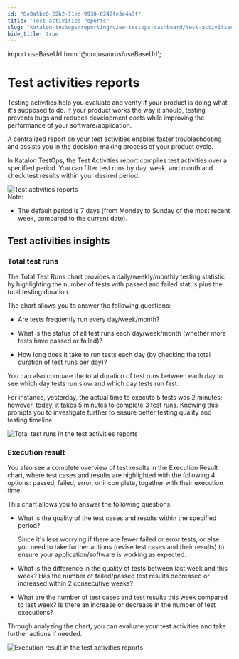 ```yaml
---
id: "8e0a5bc0-22b2-11ed-9930-0242fe3e4a3f"
title: "Test activities reports"
slug: "katalon-testops/reporting/view-testops-dashboard/test-activities-reports"
hide_title: true
---
```

import useBaseUrl from '@docusaurus/useBaseUrl';


# <a id="id_dashboard-test-activities" class="anchor_top_offset"/><a id="ariaid-title1" class="anchor_top_offset"/>Test activities reports

<p xmlns="http://www.w3.org/1999/xhtml" className="p">Testing activities help you evaluate and verify if your product is doing what it's supposed to do. If your product works the way it should, testing prevents bugs and reduces development costs while improving the performance of your software/application.</p> 
<p xmlns="http://www.w3.org/1999/xhtml" className="p">A centralized report on your test activities enables faster troubleshooting and assists you in the decision-making process of your product cycle.</p> 
<p xmlns="http://www.w3.org/1999/xhtml" className="p">In Katalon TestOps, the <span className="ph uicontrol">Test Activities</span> report compiles test activities over a specified period. You can filter test runs by day, week, and month and check test results within your desired period.</p> 
<div xmlns="http://www.w3.org/1999/xhtml" className="p"><img className="image" src={useBaseUrl("/8e09e690-22b2-11ed-9930-0242fe3e4a3f.png")} alt="Test activities reports" />
  <div className="note note note_note"><span className="note__title">Note:</span> 
    <ul className="ul"><li className="li">
        <p className="p">The default period is 7 days (from Monday to Sunday of the most recent week, compared to the current date).</p>
      </li></ul>
  </div>
</div>

## <a id="concept-9366" class="anchor_top_offset"/>Test activities insights


### Total test runs

<p xmlns="http://www.w3.org/1999/xhtml" className="p">The <span className="ph uicontrol">Total Test Runs</span> chart provides a daily/weekly/monthly testing statistic by highlighting the number of tests with passed and failed status plus the total testing duration.</p> 
<p xmlns="http://www.w3.org/1999/xhtml" className="p">The chart allows you to answer the following questions:</p> 
<ul xmlns="http://www.w3.org/1999/xhtml" className="ul"><li className="li"><p className="p">Are tests frequently run every day/week/month?</p></li><li className="li"><p className="p">What is the status of all test runs each day/week/month (whether more tests have passed or failed)?</p></li><li className="li"><p className="p">How long does it take to run tests each day (by checking the total duration of test runs per day)?</p></li></ul> 
<p xmlns="http://www.w3.org/1999/xhtml" className="p">You can also compare the total duration of test runs between each day to see which day tests run slow and which day tests run fast.</p> 
<p xmlns="http://www.w3.org/1999/xhtml" className="p">For instance, yesterday, the actual time to execute 5 tests was 2 minutes; however, today, it takes 5 minutes to complete 3 test runs. Knowing this prompts you to investigate further to ensure better testing quality and testing timeline.</p> 
<p xmlns="http://www.w3.org/1999/xhtml" className="p"><img className="image" src={useBaseUrl("/8e094a50-22b2-11ed-9930-0242fe3e4a3f.png")} alt="Total test runs in the test activities reports" /></p> 

### Execution result

<p xmlns="http://www.w3.org/1999/xhtml" className="p">You also see a complete overview of test results in the <span className="ph uicontrol">Execution Result</span> chart, where test cases and results are highlighted with the following 4 options: passed, failed, error, or incomplete, together with their execution time.</p> 
<p xmlns="http://www.w3.org/1999/xhtml" className="p">This chart allows you to answer the following questions:</p> 
<ul xmlns="http://www.w3.org/1999/xhtml" className="ul"><li className="li"><p className="p">What is the quality of the test cases and results within the specified period?</p>     <p className="p">Since it's less worrying if there are fewer failed or error tests, or else you need to take further actions (revise test cases and their results) to ensure your application/software is working as expected.</p></li><li className="li"><p className="p">What is the difference in the quality of tests between last week and this week? Has the number of failed/passed test results decreased or increased within 2 consecutive weeks?</p></li><li className="li"><p className="p">What are the number of test cases and test results this week compared to last week? Is there an increase or decrease in the number of test executions?</p></li></ul> 
<p xmlns="http://www.w3.org/1999/xhtml" className="p">Through analyzing the chart, you can evaluate your test activities and take further actions if needed.</p> 
<p xmlns="http://www.w3.org/1999/xhtml" className="p"><img className="image" src={useBaseUrl("/8e08d520-22b2-11ed-9930-0242fe3e4a3f.png")} alt="Execution result in the test activities reports" /></p> 
